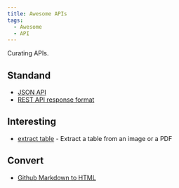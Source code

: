 ```yaml
---
title: Awesome APIs
tags:
  - Awesome
  - API
---
```


Curating APIs.

## Standand

- [JSON API](https://github.com/json-api/json-api)
- [REST API response format](https://github.com/cryptlex/rest-api-response-format)

## Interesting

- [extract table](https://extract-table.com/) - Extract a table from an image or a PDF

## Convert

- [Github Markdown to HTML](https://github.com/calganaygun/MDcat/blob/main/mdcat.py)
